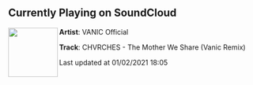 ## Currently Playing on SoundCloud

[<img align="left" width="100" src="https://i1.sndcdn.com/artworks-000127783265-upsk0y-t50x50.jpg">](https://soundcloud.com/djvanic/chvrches-the-mother-we-share)

**Artist**: VANIC Official 

**Track**: CHVRCHES - The Mother We Share (Vanic Remix)

Last updated at 01/02/2021 18:05
